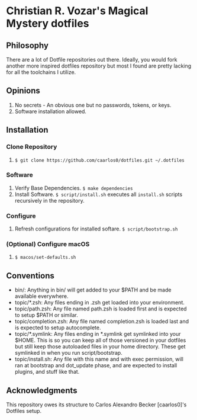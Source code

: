 # Christian R. Vozar's Magical Mystery dotfiles

## Philosophy

There are a lot of Dotfile repositories out there. Ideally, you would fork another more inspired dotfiles repository but most I found are pretty lacking for all the toolchains I utilize.

## Opinions

1. No secrets - An obvious one but no passwords, tokens, or keys.
2. Software installation allowed.

## Installation

### Clone Repository

1. `$ git clone https://github.com/caarlos0/dotfiles.git ~/.dotfiles`

### Software

1. Verify Base Dependencies. `$ make dependencies`
1. Install Software. `$ script/install.sh` executes all `install.sh` scripts recursively in the repository.

### Configure

1. Refresh configurations for installed softare. `$ script/bootstrap.sh`

### (Optional) Configure macOS

1. `$ macos/set-defaults.sh`

## Conventions

* bin/: Anything in bin/ will get added to your $PATH and be made available everywhere.
* topic/*.zsh: Any files ending in .zsh get loaded into your environment.
* topic/path.zsh: Any file named path.zsh is loaded first and is expected to setup $PATH or similar.
* topic/completion.zsh: Any file named completion.zsh is loaded last and is expected to setup autocomplete.
* topic/*.symlink: Any files ending in *.symlink get symlinked into your $HOME. This is so you can keep all of those versioned in your dotfiles but still keep those autoloaded files in your home directory. These get symlinked in when you run script/bootstrap.
* topic/install.sh: Any file with this name and with exec permission, will ran at bootstrap and dot_update phase, and are expected to install plugins, and stuff like that.

## Acknowledgments

This repository owes its structure to Carlos Alexandro Becker [caarlos0]'s Dotfiles setup.
